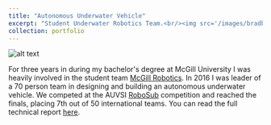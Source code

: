 ```yaml
---
title: "Autonomous Underwater Vehicle"
excerpt: "Student Underwater Robotics Team.<br/><img src='/images/bradbury.jpg' width='75%'>"
collection: portfolio
---
```



![alt text](/images/team.jpg "RoboSub 2016")

For three years in during my bachelor's degree at McGill University I was heavily involved in the student team [McGill Robotics](https://www.mcgillrobotics.com). In 2016 I was leader of a 70 person team in designing and building an autonomous underwater vehicle. We competed at the AUVSI [RoboSub](https://www.robonation.org/competition/robosub) competition and reached the finals, placing 7th out of 50 international teams. You can read the full technical report [here](https://raabuchanan.com/files/RoboSub2016.pdf).